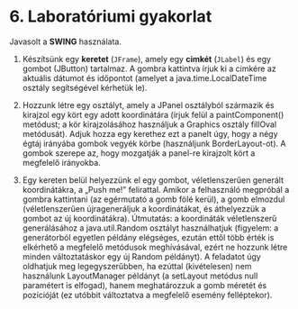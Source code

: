 # 6. Laboratóriumi gyakorlat
 
Javasolt a **SWING** használata.
 
1. Készítsünk egy **keretet** (`JFrame`), amely egy **cimkét** (`JLabel`) és egy gombot (JButton) tartalmaz. A gombra kattintva írjuk ki a cimkére az aktuális dátumot és időpontot (amelyet a java.time.LocalDateTime osztály segítségével kérhetük le).
 
2. Hozzunk létre egy osztályt, amely a JPanel osztályból származik és kirajzol egy kört egy adott koordinátára (írjuk felül a paintComponent() metódust; a kör kirajzolásához használjuk a Graphics osztály fillOval metódusát). Adjuk hozza egy kerethez ezt a panelt úgy, hogy a négy égtáj irányába gombok vegyék körbe (használjunk BorderLayout-ot). A gombok szerepe az, hogy mozgatják a panel-re kirajzolt kört a megfelelő irányokba.
 
3. Egy kereten belül helyezzünk el egy gombot, véletlenszerűen generált koordinátákra, a „Push me!” felirattal. Amikor a felhasználó megpróbál a gombra kattintani (az egérmutató a gomb fölé kerül), a gomb elmozdul (véletlenszerűen újrageneráljuk a koordinátákat, és áthelyezzük a gombot az új koordinátákra). 
Útmutatás: a koordináták véletlenszerű generálásához a java.util.Random osztályt használhatjuk (figyelem: a generátorból egyetlen példány elégséges, ezután ettől több érték is elkérhető a megfelelő metódusok meghívásával, ezért ne hozzunk létre minden változtatáskor egy új Random példányt). A feladatot úgy oldhatjuk meg legegyszerűbben, ha ezúttal (kivételesen) nem használunk LayoutManager példányt (a setLayout metódus null paramétert is elfogad), hanem meghatározzuk a gomb méretét és pozícióját (ez utóbbit változtatva a megfelelő esemény felléptekor).